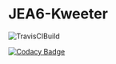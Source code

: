 # JEA6-Kweeter

![TravisCIBuild](
https://travis-ci.org/teunw/JEA6-Kweeter.svg?branch=master)

[![Codacy Badge](https://api.codacy.com/project/badge/Grade/a895e07ccdbd4e4b8ab9fa9094af4700)](https://www.codacy.com/app/teunw/JEA6-Kweeter?utm_source=github.com&amp;utm_medium=referral&amp;utm_content=teunw/JEA6-Kweeter&amp;utm_campaign=Badge_Grade)
